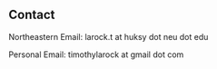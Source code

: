 ## <a name="contact"></a> Contact

Northeastern Email: larock.t at huksy dot neu dot edu

Personal Email: timothylarock at gmail dot com
